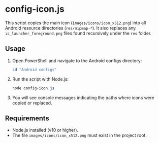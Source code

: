 # config-icon.js

This script copies the main icon (`images/icons/icon_x512.png`) into all Android resource directories (`res/mipmap-*`). It also replaces any `ic_launcher_foreground.png` files found recursively under the `res` folder.

## Usage

1. Open PowerShell and navigate to the Android configs directory:
   ```powershell
   cd "Android configs"
   ```
2. Run the script with Node.js:
   ```powershell
   node config-icon.js
   ```
3. You will see console messages indicating the paths where icons were copied or replaced.

## Requirements

- Node.js installed (v10 or higher).
- The file `images/icons/icon_x512.png` must exist in the project root.
